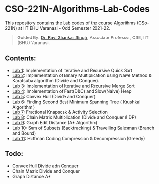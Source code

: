 # CSO-221N-Algorithms-Lab-Codes

This repository contains the Lab codes of the course Algorithms (CSo-221N) at IIT BHU Varanasi - Odd Semester 2021-22.

>Guided By: [Dr. Ravi Shankar Singh](https://iitbhu.ac.in/dept/cse/people/ravicse), Associate Professor, CSE, IIT (BHU) Varanasi.

## Contents:

- [Lab 1](./Experiment1): Implementation of Iterative and Recursive Quick Sort
- [Lab 2](./Experiment2): Implementation of Binary Multiplication using Naive Method & Karatsuba algorithm (Divide and Conquer).
- [Lab 3](./Experiment3): Implementation of Iterative and Recursive Merge Sort
- [Lab 4](./Experiment4): Implementation of Fast(D&C) and Slow(Naive) Heap
- [Lab 5](./Experiment5): Convex Hull (Divide and Conquer)
- [Lab 6](./Experiment6): Finding Second Best Minimum Spanning Tree ( Krushkal Algorithm )
- [Lab 7](./Experiment7): Fractional Knapscak & Activity Selection
- [Lab 8](./Experiment8): Chain Matrix Multiplication (Divide and Conquer & DP)
- [Lab 9](./Experiment9): Graph Edit Distance (A* Algorithm)
- [Lab 10](./Experiment10): Sum of Subsets (Backtracking) & Travelling Salesman (Branch and Bound)
- [Lab 11](./Experiment11): Huffman Coding Compression & Decompression (Greedy)

## Todo:

- Convex Hull Divide adn Conquer
- Chain Matrix Divide and Conquer
- Graph Distance A*
